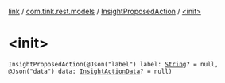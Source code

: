 [link](../../index.md) / [com.tink.rest.models](../index.md) / [InsightProposedAction](index.md) / [&lt;init&gt;](./-init-.md)

# &lt;init&gt;

`InsightProposedAction(@Json("label") label: `[`String`](https://kotlinlang.org/api/latest/jvm/stdlib/kotlin/-string/index.html)`? = null, @Json("data") data: `[`InsightActionData`](../-insight-action-data/index.md)`? = null)`
